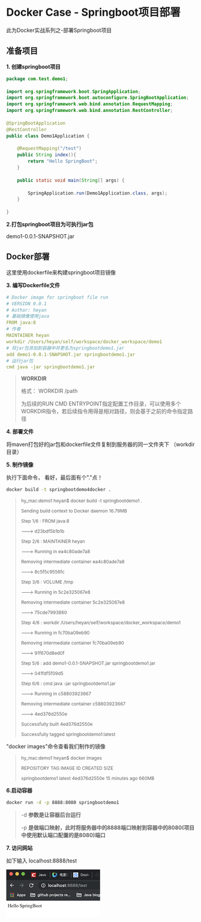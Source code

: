 # Docker Case - Springboot项目部署

此为Docker实战系列之-部署Springboot项目



## 准备项目

**1. 创建springboot项目**

```java
package com.test.demo1;

import org.springframework.boot.SpringApplication;
import org.springframework.boot.autoconfigure.SpringBootApplication;
import org.springframework.web.bind.annotation.RequestMapping;
import org.springframework.web.bind.annotation.RestController;

@SpringBootApplication
@RestController
public class Demo1Application {

    @RequestMapping("/test")
    public String index(){
        return "Hello SpringBoot";
    }

    public static void main(String[] args) {

        SpringApplication.run(Demo1Application.class, args);
    }

}
```

**2.打包springboot项目为可执行jar包**

demo1-0.0.1-SNAPSHOT.jar



## Docker部署

这里使用dockerfile来构建springboot项目镜像

**3. 编写Dockerfile文件**

```yaml
# Docker image for springboot file run
# VERSION 0.0.1
# Author: heyan
# 基础镜像使用java
FROM java:8
# 作者
MAINTAINER heyan
workdir /Users/heyan/self/workspace/docker_workspace/demo1
# 将jar包添加到容器中并更名为springbootdemo1.jar
add demo1-0.0.1-SNAPSHOT.jar springbootdemo1.jar
# 运行jar包
cmd java -jar springbootdemo1.jar
```

> **WORKDIR**
>
> 格式： WORKDIR /path
>
> 为后续的RUN CMD ENTRYPOINT指定配置工作目录，可以使用多个WORKDIR指令，若后续指令用得是相对路径，则会基于之前的命令指定路径



**4. 部署文件**

将maven打包好的jar包和dockerfile文件复制到服务器的同一文件夹下 （workdir 目录）



**5. 制作镜像**

执行下面命令， 看好，最后面有个"."点！

```sh
docker build -t springbootdemo4docker .
```

> <font style="font-size:12px;">
>
> hy_mac:demo1 heyan$ docker build -t springbootdemo1 .
>
> Sending build context to Docker daemon  16.79MB
>
> Step 1/6 : FROM java:8
>
>  ---> d23bdf5b1b1b
>
> Step 2/6 : MAINTAINER heyan
>
>  ---> Running in ea4c80ade7a8
>
> Removing intermediate container ea4c80ade7a8
>
>  ---> 8c5f5c9556fc
>
> Step 3/6 : VOLUME /tmp
>
>  ---> Running in 5c2e325067e8
>
> Removing intermediate container 5c2e325067e8
>
>  ---> 75cde7993860
>
> Step 4/6 : workdir /Users/heyan/self/workspace/docker_workspace/demo1
>
>  ---> Running in fc70ba09eb90
>
> Removing intermediate container fc70ba09eb90
>
>  ---> 91f670d8ed0f
>
> Step 5/6 : add demo1-0.0.1-SNAPSHOT.jar springbootdemo1.jar
>
>  ---> 041fdf5f09d5
>
> Step 6/6 : cmd java -jar springbootdemo1.jar
>
>  ---> Running in c58803923667
>
> Removing intermediate container c58803923667
>
>  ---> 4ed376d2550e
>
> Successfully built 4ed376d2550e
>
> Successfully tagged springbootdemo1:latest
>
> </font>

"docker images"命令查看我们制作的镜像

><font style="font-size:12px;">
>
>hy_mac:demo1 heyan$ docker images
>
>REPOSITORY          TAG                 IMAGE ID            CREATED             SIZE
>
>springbootdemo1     latest              4ed376d2550e        15 minutes ago      660MB
>
></font>



**6.启动容器**

```sh
docker run -d -p 8888:8080 springbootdemo1
```

>-d **参数是让容器后台运行** 
>
>-p **是做端口映射，此时将服务器中的8888端口映射到容器中的8080(项目中使用默认端口配置的是8080)端口**



**7. 访问网站**

如下输入 localhost:8888/test

<div style="display:flex;"><img src="./images/dcs-1.jpg" alt="" style="display:block;" align="left"/></div>
